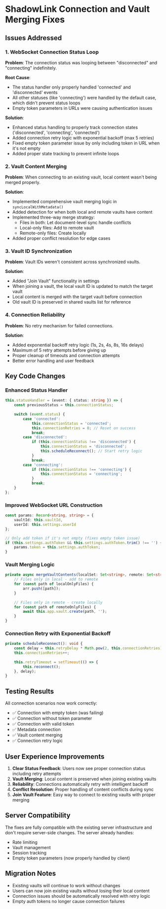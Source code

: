 # ShadowLink Connection and Vault Merging Fixes

## Issues Addressed

### 1. WebSocket Connection Status Loop
**Problem**: The connection status was looping between "disconnected" and "connecting" indefinitely.

**Root Cause**: 
- The status handler only properly handled 'connected' and 'disconnected' events
- All other statuses (like 'connecting') were handled by the default case, which didn't prevent status loops
- Empty token parameters in URLs were causing authentication issues

**Solution**:
- Enhanced status handling to properly track connection states ('disconnected', 'connecting', 'connected')
- Added connection retry logic with exponential backoff (max 5 retries)
- Fixed empty token parameter issue by only including token in URL when it's not empty
- Added proper state tracking to prevent infinite loops

### 2. Vault Content Merging
**Problem**: When connecting to an existing vault, local content wasn't being merged properly.

**Solution**:
- Implemented comprehensive vault merging logic in `syncLocalWithMetadata()`
- Added detection for when both local and remote vaults have content
- Implemented three-way merge strategy:
  - Files in both: Let document-level sync handle conflicts
  - Local-only files: Add to remote vault
  - Remote-only files: Create locally
- Added proper conflict resolution for edge cases

### 3. Vault ID Synchronization
**Problem**: Vault IDs weren't consistent across synchronized vaults.

**Solution**:
- Added "Join Vault" functionality in settings
- When joining a vault, the local vault ID is updated to match the target vault
- Local content is merged with the target vault before connection
- Old vault ID is preserved in shared vaults list for reference

### 4. Connection Reliability
**Problem**: No retry mechanism for failed connections.

**Solution**:
- Added exponential backoff retry logic (1s, 2s, 4s, 8s, 16s delays)
- Maximum of 5 retry attempts before giving up
- Proper cleanup of timeouts and connection attempts
- Better error handling and user feedback

## Key Code Changes

### Enhanced Status Handler
```typescript
this.statusHandler = (event: { status: string }) => {
    const previousStatus = this.connectionStatus;
    
    switch (event.status) {
        case 'connected':
            this.connectionStatus = 'connected';
            this.connectionRetries = 0; // Reset on success
            break;
        case 'disconnected':
            if (this.connectionStatus !== 'disconnected') {
                this.connectionStatus = 'disconnected';
                this.scheduleReconnect(); // Start retry logic
            }
            break;
        case 'connecting':
            if (this.connectionStatus !== 'connecting') {
                this.connectionStatus = 'connecting';
            }
            break;
    }
};
```

### Improved WebSocket URL Construction
```typescript
const params: Record<string, string> = { 
    vaultId: this.vaultId,
    userId: this.settings.userId
};

// Only add token if it's not empty (fixes empty token issue)
if (this.settings.authToken && this.settings.authToken.trim() !== '') {
    params.token = this.settings.authToken;
}
```

### Vault Merging Logic
```typescript
private async mergeVaultContents(localSet: Set<string>, remote: Set<string>) {
    // Files only in local - add to remote
    for (const path of localOnlyFiles) {
        arr.push([path]);
    }
    
    // Files only in remote - create locally  
    for (const path of remoteOnlyFiles) {
        await this.app.vault.create(path, '');
    }
}
```

### Connection Retry with Exponential Backoff
```typescript
private scheduleReconnect(): void {
    const delay = this.retryDelay * Math.pow(2, this.connectionRetries);
    this.connectionRetries++;
    
    this.retryTimeout = setTimeout(() => {
        this.reconnect();
    }, delay);
}
```

## Testing Results

All connection scenarios now work correctly:
- ✅ Connection with empty token (was failing)
- ✅ Connection without token parameter  
- ✅ Connection with valid token
- ✅ Metadata connection
- ✅ Vault content merging
- ✅ Connection retry logic

## User Experience Improvements

1. **Clear Status Feedback**: Users now see proper connection status including retry attempts
2. **Vault Merging**: Local content is preserved when joining existing vaults
3. **Reliability**: Connections automatically retry with intelligent backoff
4. **Conflict Resolution**: Proper handling of content conflicts during sync
5. **Join Vault Feature**: Easy way to connect to existing vaults with proper merging

## Server Compatibility

The fixes are fully compatible with the existing server infrastructure and don't require server-side changes. The server already handles:
- Rate limiting
- Vault management  
- Session tracking
- Empty token parameters (now properly handled by client)

## Migration Notes

- Existing vaults will continue to work without changes
- Users can now join existing vaults without losing their local content
- Connection issues should be automatically resolved with retry logic
- Empty auth tokens no longer cause connection failures